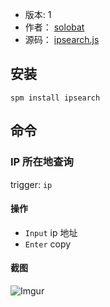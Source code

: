 - 版本: 1
- 作者： [solobat](https://github.com/solobat)
- 源码： [ipsearch.js](https://github.com/Steward-launcher/steward-plugins/blob/master/plugins/ipsearch.js)

## 安装
`spm install ipsearch`

## 命令
### IP 所在地查询
trigger: `ip `

#### 操作
- `Input` ip 地址
- `Enter` copy

#### 截图
![Imgur](https://i.imgur.com/WL58wQd.png)